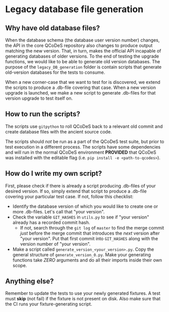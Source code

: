 # Legacy database file generation

## Why have old database files?

When the database schema (the database user version number) changes, the API in the core QCoDeS repository also changes to produce output matching the new version. That, in turn, makes the official API incapable of generating databases of older versions. To the end of testing the upgrade functions, we would like to be able to generate old version databases. The purpose of the `legacy_DB_generation` folder is contain scripts that generate old-version databases for the tests to consume.

When a new corner-case that we want to test for is discovered, we extend the scripts to produce a .db-file covering that case. When a new version upgrade is launched, we make a new script to generate .db-files for that version upgrade to test itself on.

## How to run the scripts?

The scripts use `gitpython` to roll QCoDeS back to a relevant old commit and create database files with the ancient source code.

The scripts should *not* be run as a part of the QCoDeS test suite, but prior to test execution in a different process. The scripts have some dependencies and will run in the normal QCoDeS environment **PROVIDED** that QCoDeS was installed with the editable flag (i.e. `pip install -e <path-to-qcodes>`).

## How do I write my own script?

First, please check if there is already a script producing .db-files of your desired version. If so, simply extend that script to produce a .db-file covering your particular test case. If not, follow this checklist:

 * Identify the database version of which you would like to create one or more .db-files. Let's call that "your version".
 * Check the variable `GIT_HASHES` in `utils.py` to see if "your version" already has a recorded commit hash.
   * If not, search through the `git log` of `master` to find the merge commit *just* before the merge commit that introduces the *next* version after "your version". Put that first commit into `GIT_HASHES` along with the version number of "your version".
 * Make a script called `generate_version_<your_version>.py`. Copy the general structure of `generate_version_0.py`. Make your generating functions take *ZERO* arguments and do all their imports inside their own scope.

## Anything else?

Remember to update the tests to use your newly generated fixtures. A test must **skip** (not fail) if the fixture is not present on disk. Also make sure that the CI runs your fixture-generating script.
